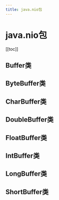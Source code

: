 ```yaml
---
title: java.nio包
---
```


# java.nio包

[[toc]]

## Buffer类

## ByteBuffer类

## CharBuffer类

## DoubleBuffer类

## FloatBuffer类

## IntBuffer类

## LongBuffer类

## ShortBuffer类